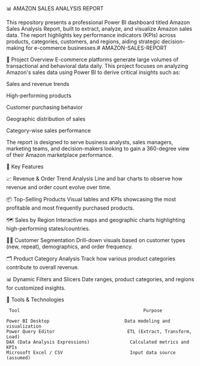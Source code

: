 📊 AMAZON SALES ANALYSIS REPORT

This repository presents a professional Power BI dashboard titled Amazon Sales Analysis Report, built to extract, analyze, and visualize Amazon sales data. The report highlights key performance indicators (KPIs) across products, categories, customers, and regions, aiding strategic decision-making for e-commerce businesses.# AMAZON-SALES-REPORT

🧠 Project Overview
E-commerce platforms generate large volumes of transactional and behavioral data daily. This project focuses on analyzing Amazon's sales data using Power BI to derive critical insights such as:

Sales and revenue trends

High-performing products

Customer purchasing behavior

Geographic distribution of sales

Category-wise sales performance

The report is designed to serve business analysts, sales managers, marketing teams, and decision-makers looking to gain a 360-degree view of their Amazon marketplace performance.

🚀 Key Features

📈 Revenue & Order Trend Analysis
Line and bar charts to observe how revenue and order count evolve over time.

📦 Top-Selling Products
Visual tables and KPIs showcasing the most profitable and most frequently purchased products.

🗺️ Sales by Region
Interactive maps and geographic charts highlighting high-performing states/countries.

🧍‍♂️ Customer Segmentation
Drill-down visuals based on customer types (new, repeat), demographics, and order frequency.

🗂️ Product Category Analysis
Track how various product categories contribute to overall revenue.

📊 Dynamic Filters and Slicers
Date ranges, product categories, and regions for customized insights.

🧰 Tools & Technologies

     Tool	                                           Purpose

    Power BI Desktop                        	Data modeling and visualization
    Power Query Editor	                         ETL (Extract, Transform, Load)
    DAX (Data Analysis Expressions)	              Calculated metrics and KPIs
    Microsoft Excel / CSV	                      Input data source (assumed)
